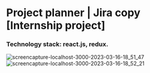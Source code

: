 # Project planner | Jira copy [Internship project]
### Technology stack: react.js, redux.
![screencapture-localhost-3000-2023-03-16-18_51_47](https://user-images.githubusercontent.com/73532090/225709109-c13cb1b6-837e-4df2-85b4-a07c67527df4.png)
![screencapture-localhost-3000-2023-03-16-18_52_21](https://user-images.githubusercontent.com/73532090/225709230-6e45c079-6dc0-4139-bf98-865c3c754e3c.png)
